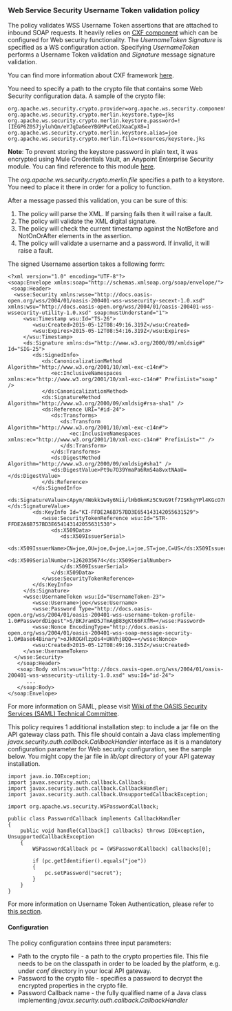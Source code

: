 ### Web Service Security Username Token validation policy ###

The policy validates WSS Username Token assertions that are attached to inbound SOAP requests. It heavily relies on [CXF component](http://www.mulesoft.org/documentation/display/current/CXF+Module+Reference) which can be configured for Web security functionality. The *UsernameToken Signature* is specified as a WS configuration action. Specifying *UsernameToken* performs a Username Token validation and *Signature* message signature validation.

You can find more information about CXF framework [here](http://cxf.apache.org/docs/ws-security.html).  

You need to specify a path to the crypto file that contains some Web Security configuration data. A sample of the crypto file:

	org.apache.ws.security.crypto.provider=org.apache.ws.security.components.crypto.Merlin
	org.apache.ws.security.crypto.merlin.keystore.type=jks
	org.apache.ws.security.crypto.merlin.keystore.password=![IEGP6Z0S7jyluhQm/eYJqDa6eeYBGMPvCeGJXaaCpX8=]
	org.apache.ws.security.crypto.merlin.keystore.alias=joe
	org.apache.ws.security.crypto.merlin.file=resources/keystore.jks

**Note**: To prevent storing the keystore password in plain text, it was encrypted using Mule Credentials Vault, an Anypoint Enterprise Security module. You can find reference to this module [here](http://www.mulesoft.org/documentation/display/current/Mule+Credentials+Vault).  

The *org.apache.ws.security.crypto.merlin.file* specifies a path to a keystore. You need to place it there in order for a policy to function.

After a message passed this validation, you can be sure of this:

1. The policy will parse the XML. If parsing fails then it will raise a fault.
2. The policy will validate the XML digital signature.
3. The policy will check the current timestamp against the NotBefore and NotOnOrAfter elements in the assertion.
4. The policy will validate a username and a password. If invalid, it will raise a fault. 

The signed Username assertion takes a following form:

	<?xml version="1.0" encoding="UTF-8"?>
	<soap:Envelope xmlns:soap="http://schemas.xmlsoap.org/soap/envelope/">
   	 <soap:Header>
      <wsse:Security xmlns:wsse="http://docs.oasis-open.org/wss/2004/01/oasis-200401-wss-wssecurity-secext-1.0.xsd" xmlns:wsu="http://docs.oasis-open.org/wss/2004/01/oasis-200401-wss-wssecurity-utility-1.0.xsd" soap:mustUnderstand="1">
         <wsu:Timestamp wsu:Id="TS-26">
            <wsu:Created>2015-05-12T08:49:16.319Z</wsu:Created>
            <wsu:Expires>2015-05-12T08:54:16.319Z</wsu:Expires>
         </wsu:Timestamp>
         <ds:Signature xmlns:ds="http://www.w3.org/2000/09/xmldsig#" Id="SIG-25">
            <ds:SignedInfo>
               <ds:CanonicalizationMethod Algorithm="http://www.w3.org/2001/10/xml-exc-c14n#">
                  <ec:InclusiveNamespaces xmlns:ec="http://www.w3.org/2001/10/xml-exc-c14n#" PrefixList="soap" />
               </ds:CanonicalizationMethod>
               <ds:SignatureMethod Algorithm="http://www.w3.org/2000/09/xmldsig#rsa-sha1" />
               <ds:Reference URI="#id-24">
                  <ds:Transforms>
                     <ds:Transform Algorithm="http://www.w3.org/2001/10/xml-exc-c14n#">
                        <ec:InclusiveNamespaces xmlns:ec="http://www.w3.org/2001/10/xml-exc-c14n#" PrefixList="" />
                     </ds:Transform>
                  </ds:Transforms>
                  <ds:DigestMethod Algorithm="http://www.w3.org/2000/09/xmldsig#sha1" />
                  <ds:DigestValue>Pt9u7O39YmaPa6RmS4a8vxtNAaU=</ds:DigestValue>
               </ds:Reference>
            </ds:SignedInfo>
            <ds:SignatureValue>cApym/4Wokk1w4y6Nii/lHb0kmKz5C9zG9tf7ISKhgYPl4KGcO7Hn0HBjiSGafy+OAblRUbhUtkET7JSCAXxqJnDLLP4Pq+NnjI75TX4HOU96oMyQ9Wb/EbbTu15+RTPcWNkWllVWycAg/MvOfenWZ1KA39PF7Zl5MyB5QM6MgE=</ds:SignatureValue>
            <ds:KeyInfo Id="KI-FFDE2A6B757BD3E654143142055631529">
               <wsse:SecurityTokenReference wsu:Id="STR-FFDE2A6B757BD3E654143142055631530">
                  <ds:X509Data>
                     <ds:X509IssuerSerial>
                        <ds:X509IssuerName>CN=joe,OU=joe,O=joe,L=joe,ST=joe,C=US</ds:X509IssuerName>
                        <ds:X509SerialNumber>1262035674</ds:X509SerialNumber>
                     </ds:X509IssuerSerial>
                  </ds:X509Data>
               </wsse:SecurityTokenReference>
            </ds:KeyInfo>
         </ds:Signature>
         <wsse:UsernameToken wsu:Id="UsernameToken-23">
            <wsse:Username>joe</wsse:Username>
            <wsse:Password Type="http://docs.oasis-open.org/wss/2004/01/oasis-200401-wss-username-token-profile-1.0#PasswordDigest">S/BKJramD5JTmAgB83gKt66FXfM=</wsse:Password>
            <wsse:Nonce EncodingType="http://docs.oasis-open.org/wss/2004/01/oasis-200401-wss-soap-message-security-1.0#Base64Binary">oJkROGHlzpOs4+UHVhj8QQ==</wsse:Nonce>
            <wsu:Created>2015-05-12T08:49:16.315Z</wsu:Created>
         </wsse:UsernameToken>
      </wsse:Security>
	   </soap:Header>
	   <soap:Body xmlns:wsu="http://docs.oasis-open.org/wss/2004/01/oasis-200401-wss-wssecurity-utility-1.0.xsd" wsu:Id="id-24">
	      ...
	   </soap:Body>
	</soap:Envelope>

For more information on SAML, please visit [Wiki of the OASIS Security Services (SAML) Technical Committee](https://wiki.oasis-open.org/security/FrontPage).

This policy requires 1 additional installation step: to include a jar file on the API gateway class path. This file should contain a Java class implementing *javax.security.auth.callback.CallbackHandler* interface as it is a mandatory configuration parameter for Web security configuration, see the sample below. You might copy the jar file in *lib/opt* directory of your API gateway installation. 
	
	import java.io.IOException;	
	import javax.security.auth.callback.Callback;
	import javax.security.auth.callback.CallbackHandler;
	import javax.security.auth.callback.UnsupportedCallbackException;
	
	import org.apache.ws.security.WSPasswordCallback;
	
	public class PasswordCallback implements CallbackHandler
	{
	    public void handle(Callback[] callbacks) throws IOException, UnsupportedCallbackException
	    {
	        WSPasswordCallback pc = (WSPasswordCallback) callbacks[0];
	
	        if (pc.getIdentifier().equals("joe"))
	        {
	            pc.setPassword("secret");
	        }	        
	    }
	}

For more information on Username Token Authentication, please refer to [this section](http://cxf.apache.org/docs/ws-security.html#WS-Security-UsernameTokenAuthentication).

#### Configuration

The policy configuration contains three input parameters:

+  Path to the crypto file - a path to the crypto properties file. This file needs to be on the classpath in order to be loaded by the platform, e.g. under *conf* directory in your local API gateway. 
+  Password to the crypto file - specifies a password to decrypt the encrypted properties in the crypto file. 
+  Password Callback name - the fully qualified name of a Java class implementing *javax.security.auth.callback.CallbackHandler*
